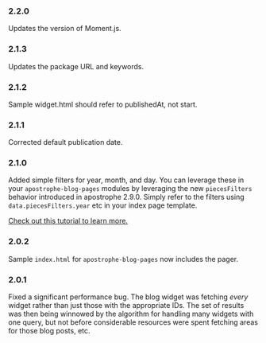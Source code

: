 ### 2.2.0

Updates the version of Moment.js.

### 2.1.3

Updates the package URL and keywords.

### 2.1.2

Sample widget.html should refer to publishedAt, not start.

### 2.1.1

Corrected default publication date.

### 2.1.0

Added simple filters for year, month, and day. You can leverage these in your `apostrophe-blog-pages` modules by leveraging the new `piecesFilters` behavior introduced in apostrophe 2.9.0. Simply refer to the filters using `data.piecesFilters.year` etc in your index page template.

[Check out this tutorial to learn more.](http://apostrophecms.org/docs/tutorials/intermediate/cursors.html#creating-filter-u-i-with-code-apostrophe-pieces-pages-code)

### 2.0.2

Sample `index.html` for `apostrophe-blog-pages` now includes the pager.

### 2.0.1

Fixed a significant performance bug. The blog widget was fetching *every* widget rather than just those with the appropriate IDs. The set of results was then being winnowed by the algorithm for handling many widgets with one query, but not before considerable resources were spent fetching areas for those blog posts, etc.
